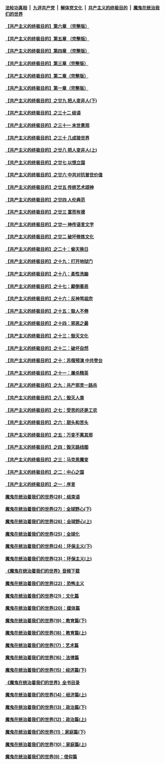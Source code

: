 ####  [法轮功真相](../../../../basic/blob/master/README.md?t=06221202) &nbsp;|&nbsp; [九评共产党](../../../../9ping.md/blob/master/README.md?t=06221202) &nbsp;|&nbsp; [解体党文化](../../../../jtdwh.md/blob/master/README.md?t=06221202)  &nbsp;|&nbsp; [共产主义的终极目的](../../../../gczydzjmd.md/blob/master/README.md?t=06221202) &nbsp;|&nbsp; [魔鬼在统治我们的世界](../../../../mgztzwmdsj.md/blob/master/README.md?t=06221202) 

#### [【共产主义的终极目的】第六章 （完整版）](../pages/nsc422/n11428913.md?t=06221202) 

#### [【共产主义的终极目的】第五章 （完整版）](../pages/nsc422/n11428912.md?t=06221202) 

#### [【共产主义的终极目的】第四章 （完整版）](../pages/nsc422/n11428907.md?t=06221202) 

#### [【共产主义的终极目的】第三章（完整版）](../pages/nsc422/n11428848.md?t=06221202) 

#### [【共产主义的终极目的】第二章（完整版）](../pages/nsc422/n11428831.md?t=06221202) 

#### [【共产主义的终极目的】第一章（完整版）](../pages/nsc422/n11417651.md?t=06221202) 

#### [【共产主义的终极目的】之廿九 把人变非人(下)](../pages/nsc422/n11344140.md?t=06221202) 

#### [【共产主义的终极目的】之三十二 结语](../pages/nsc422/n11360535.md?t=06221202) 

#### [【共产主义的终极目的】之三十一 末世景观](../pages/nsc422/n11351129.md?t=06221202) 

#### [【共产主义的终极目的】之三十 几成狼世界](../pages/nsc422/n11348280.md?t=06221202) 

#### [【共产主义的终极目的】之廿八 把人变非人(上)](../pages/nsc422/n11340492.md?t=06221202) 

#### [【共产主义的终极目的】之廿七 以恨立国](../pages/nsc422/n11336944.md?t=06221202) 

#### [【共产主义的终极目的】之廿六 中共对抗普世价值](../pages/nsc422/n11324785.md?t=06221202) 

#### [【共产主义的终极目的】之廿五 传统艺术颂神](../pages/nsc422/n11296396.md?t=06221202) 

#### [【共产主义的终极目的】之廿四 人伦典范](../pages/nsc422/n11296397.md?t=06221202) 

#### [【共产主义的终极目的】之廿三 富而有德](../pages/nsc422/n11283598.md?t=06221202) 

#### [【共产主义的终极目的】之廿一 神传语言文字](../pages/nsc422/n11263265.md?t=06221202) 

#### [【共产主义的终极目的】之廿二 破坏修炼文化](../pages/nsc422/n11245728.md?t=06221202) 

#### [【共产主义的终极目的】之二十：偷天换日](../pages/nsc422/n11238846.md?t=06221202) 

#### [【共产主义的终极目的】之十九：打开地狱门](../pages/nsc422/n11206376.md?t=06221202) 

#### [【共产主义的终极目的】之十八：柔性洗脑](../pages/nsc422/n11199994.md?t=06221202) 

#### [【共产主义的终极目的】之十七：颠倒善恶](../pages/nsc422/n11179782.md?t=06221202) 

#### [【共产主义的终极目的】之十六：反神骂祖宗](../pages/nsc422/n11166798.md?t=06221202) 

#### [【共产主义的终极目的】之十五：毁人不倦](../pages/nsc422/n11166792.md?t=06221202) 

#### [【共产主义的终极目的】之十四：邪恶之最](../pages/nsc422/n11150249.md?t=06221202) 

#### [【共产主义的终极目的】之十三：毁灭文化](../pages/nsc422/n11135227.md?t=06221202) 

#### [【共产主义的终极目的】之十二：破坏自然](../pages/nsc422/n11135214.md?t=06221202) 

#### [【共产主义的终极目的】之十：苏俄预演 中共登台](../pages/nsc422/n11118424.md?t=06221202) 

#### [【共产主义的终极目的】之十一：屠杀精英](../pages/nsc422/n11118442.md?t=06221202) 

#### [【共产主义的终极目的】之九：共产邪灵一路杀](../pages/nsc422/n11114139.md?t=06221202) 

#### [【共产主义的终极目的】之八：毁灭人类](../pages/nsc422/n11108503.md?t=06221202) 

#### [【共产主义的终极目的】之七：受苦的还是工农](../pages/nsc422/n11101809.md?t=06221202) 

#### [【共产主义的终极目的】之六：甜头和苦头](../pages/nsc422/n11096971.md?t=06221202) 

#### [【共产主义的终极目的】之五：万变不离其邪](../pages/nsc422/n11091285.md?t=06221202) 

#### [【共产主义的终极目的】之四：毁灭路线图](../pages/nsc422/n11086284.md?t=06221202) 

#### [【共产主义的终极目的】之三：马克思魔变](../pages/nsc422/n11061941.md?t=06221202) 

#### [【共产主义的终极目的】之二：中心之国](../pages/nsc422/n11047728.md?t=06221202) 

#### [【共产主义的终极目的】之一：序言](../pages/nsc422/n11086077.md?t=06221202) 

#### [魔鬼在统治着我们的世界(28)：结束语](../pages/nsc422/n10936246.md?t=06221202) 

#### [魔鬼在统治着我们的世界(27)：全球野心(下)](../pages/nsc422/n10928319.md?t=06221202) 

#### [魔鬼在统治着我们的世界(26)：全球野心(上)](../pages/nsc422/n10900318.md?t=06221202) 

#### [魔鬼在统治着我们的世界(25)：全球化](../pages/nsc422/n10788205.md?t=06221202) 

#### [魔鬼在统治着我们的世界(24)：环保主义(下)](../pages/nsc422/n10695307.md?t=06221202) 

#### [魔鬼在统治着我们的世界(23)：环保主义(上)](../pages/nsc422/n10688613.md?t=06221202) 

#### [《魔鬼在统治着我们的世界》音频下载](../pages/nsc422/n10635553.md?t=06221202) 

#### [魔鬼在统治着我们的世界(22)：恐怖主义](../pages/nsc422/n10614727.md?t=06221202) 

#### [魔鬼在统治着我们的世界(21)：文化篇](../pages/nsc422/n10597706.md?t=06221202) 

#### [魔鬼在统治着我们的世界(20)：媒体篇](../pages/nsc422/n10586579.md?t=06221202) 

#### [魔鬼在统治着我们的世界(19)：教育篇(下)](../pages/nsc422/n10564808.md?t=06221202) 

#### [魔鬼在统治着我们的世界(18)：教育篇(上)](../pages/nsc422/n10526970.md?t=06221202) 

#### [魔鬼在统治着我们的世界(17)：艺术篇](../pages/nsc422/n10499093.md?t=06221202) 

#### [魔鬼在统治着我们的世界(16)：法律篇](../pages/nsc422/n10485969.md?t=06221202) 

#### [魔鬼在统治着我们的世界(15)：经济篇(下)](../pages/nsc422/n10469975.md?t=06221202) 

#### [《魔鬼在统治着我们的世界》全书目录](../pages/nsc422/n10464261.md?t=06221202) 

#### [魔鬼在统治着我们的世界(14)：经济篇(上)](../pages/nsc422/n10457370.md?t=06221202) 

#### [魔鬼在统治着我们的世界(13)：政治篇(下)](../pages/nsc422/n10448270.md?t=06221202) 

#### [魔鬼在统治着我们的世界(12)：政治篇(上)](../pages/nsc422/n10444576.md?t=06221202) 

#### [魔鬼在统治着我们的世界(11)：家庭篇(下)](../pages/nsc422/n10440961.md?t=06221202) 

#### [魔鬼在统治着我们的世界(10)：家庭篇(上)](../pages/nsc422/n10435448.md?t=06221202) 

#### [魔鬼在统治着我们的世界(9)：信仰篇](../pages/nsc422/n10432159.md?t=06221202) 

